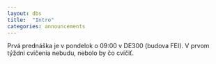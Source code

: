 ```yaml
---
layout: dbs
title:  "Intro"
categories: announcements
---
```

Prvá prednáška je v pondelok o 09:00 v DE300 (budova FEI). V prvom týždni cvičenia nebudu, nebolo by čo cvičiť.
